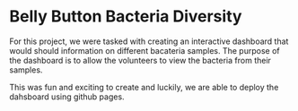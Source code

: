 # Belly Button Bacteria Diversity

For this project, we were tasked with creating an interactive dashboard that would should information on different bacateria samples. The purpose of the dashboard is to allow the volunteers to view the bacteria from their samples.

This was fun and exciting to create and luckily, we are able to deploy the dahsboard using github pages.

